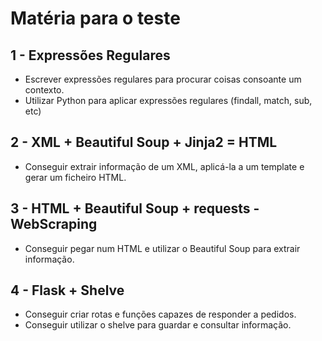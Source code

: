 # Matéria para o teste

## 1 - Expressões Regulares
- Escrever expressões regulares para procurar coisas consoante um contexto. 
- Utilizar Python para aplicar expressões regulares (findall, match, sub, etc)


## 2 - XML + Beautiful Soup + Jinja2 = HTML
- Conseguir extrair informação de um XML, aplicá-la a um template e gerar um ficheiro HTML.


## 3 - HTML + Beautiful Soup + requests - WebScraping
- Conseguir pegar num HTML e utilizar o Beautiful Soup para extrair informação.


## 4 - Flask + Shelve
- Conseguir criar rotas e funções capazes de responder a pedidos.
- Conseguir utilizar o shelve para guardar e consultar informação.
